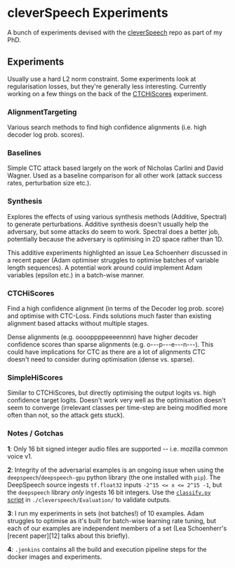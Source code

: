 # cleverSpeech Experiments

A bunch of experiments devised with the [cleverSpeech](https://github.com/dijksterhuis/cleverSpeech) 
repo as part of my PhD.

## Experiments

Usually use a hard L2 norm constraint. Some experiments look at regularisation losses, but they're
generally less interesting. Currently working on a few things on the back of the
[CTCHiScores](https://github.com/dijksterhuis/cleverSpeechExperiments#ctchiscores) experiment.

### AlignmentTargeting
Various search methods to find high confidence alignments (i.e. high decoder log prob. scores).

### Baselines
Simple CTC attack based largely on the work of Nicholas Carlini and David Wagner. Used as a baseline
comparison for all other work (attack success rates, perturbation size etc.).

### Synthesis
Explores the effects of using various synthesis methods (Additive, Spectral) to generate
perturbations. Additive synthesis doesn't usually help the adversary, but some attacks do seem to
work. Spectral does a better job, potentially because the adversary is optimising in 2D space rather
than 1D.

This additive experiments highlighted an issue Lea Schoenherr discussed in a recent paper (Adam
optimiser struggles to optimise batches of variable length sequences). A potential work around could
implement Adam variables (epsilon etc.) in a batch-wise manner.

### CTCHiScores
Find a high confidence alignment (in terms of the Decoder log prob. score) and optimise with
CTC-Loss. Finds solutions much faster than existing alignment based attacks without multiple stages.

Dense alignments (e.g. ooooppppeeeennnn) have higher decoder confidence scores than sparse
alignments (e.g. o---p---e---n---). This could have implications for CTC as there are a lot of
alignments CTC doesn't need to consider during optimisation (dense vs. sparse).

### SimpleHiScores
Similar to CTCHiScores, but directly optimising the output logits vs. high confidence target logits.
Doesn't work very well as the optimisation doesn't seem to converge (irrelevant classes per
time-step are being modified more often than not, so the attack gets stuck).



### Notes / Gotchas

**1**: Only 16 bit signed integer audio files are supported -- i.e. mozilla common voice v1.

**2**: Integrity of the adversarial examples is an ongoing issue when using the
`deepspeech`/`deepspeech-gpu` python library (the one installed with `pip`). The DeepSpeech source
ingests `tf.float32` inputs `-2^15 <= x <= 2^15 -1`, but the `deepspeech` library _only_ ingests 16
bit integers. Use the [`classify.py` script](cleverspeech/Evaluation/classify.py) in
`./cleverspeech/Evaluation/` to validate outputs.

**3**: I run my experiments in sets (not batches!) of 10 examples. Adam struggles to optimise
as it's built for batch-wise learning rate tuning, but each of our examples are independent members
of a set (Lea Schoenherr's [recent paper][12] talks about this briefly).

**4**: `.jenkins` contains all the build and execution pipeline steps for the docker images and
experiments.

